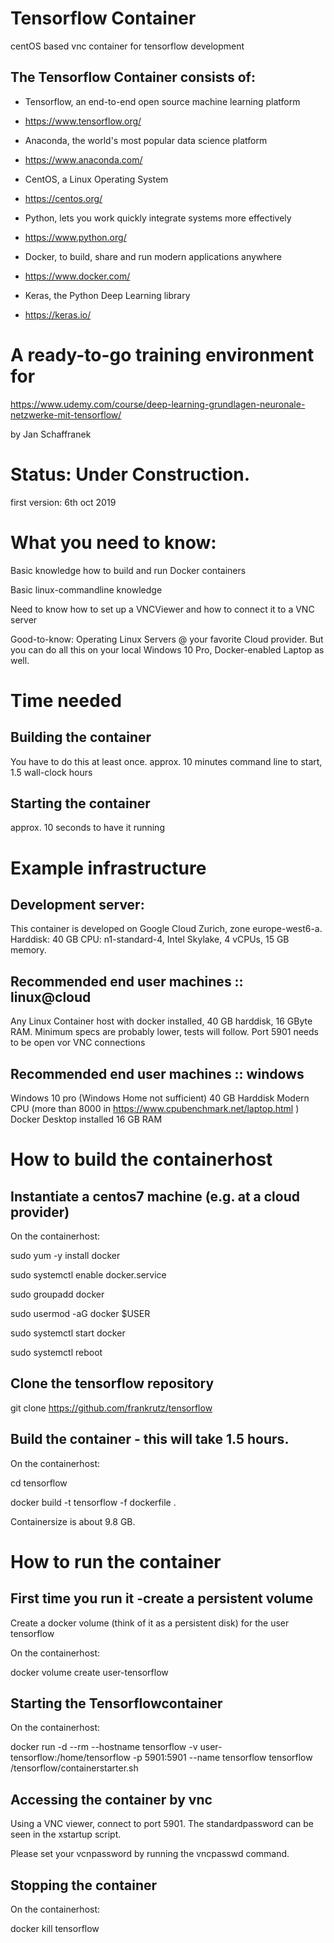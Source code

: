 # Tensorflow Container
centOS based vnc container for tensorflow development

## The Tensorflow Container consists of:

* Tensorflow, an end-to-end open source machine learning platform
* https://www.tensorflow.org/

* Anaconda, the world's most popular data science platform
* https://www.anaconda.com/

* CentOS, a Linux Operating System
* https://centos.org/

* Python, lets you work quickly integrate systems more effectively
* https://www.python.org/

* Docker, to build, share and run modern applications anywhere
* https://www.docker.com/

* Keras, the Python Deep Learning library
* https://keras.io/

# A ready-to-go training environment for

https://www.udemy.com/course/deep-learning-grundlagen-neuronale-netzwerke-mit-tensorflow/

by Jan Schaffranek

# Status: Under Construction.
first version: 6th oct 2019

# What you need to know:
Basic knowledge how to build and run Docker containers

Basic linux-commandline knowledge

Need to know how to set up a VNCViewer and how to connect it to a VNC server

Good-to-know: Operating Linux Servers @ your favorite Cloud provider. 
But you can do all this on your local Windows 10 Pro, Docker-enabled Laptop as well.

# Time needed 
## Building the container
You have to do this at least once.
approx. 10 minutes command line to start, 1.5 wall-clock hours

## Starting the container
approx. 10 seconds to have it running

# Example infrastructure

## Development server:
This container is developed on Google Cloud Zurich, zone europe-west6-a.
Harddisk: 40 GB
CPU: n1-standard-4, Intel Skylake, 4 vCPUs, 15 GB memory.

## Recommended end user machines :: linux@cloud
Any Linux Container host with docker installed, 40 GB harddisk, 16 GByte RAM.
Minimum specs are probably lower, tests will follow.
Port 5901 needs to be open vor VNC connections

## Recommended end user machines :: windows
Windows 10 pro (Windows Home not sufficient) 40 GB Harddisk
Modern CPU (more than 8000 in https://www.cpubenchmark.net/laptop.html )
Docker Desktop installed
16 GB RAM

# How to build the containerhost
## Instantiate a centos7 machine (e.g. at a cloud provider)

On the containerhost:

sudo yum -y install docker

sudo systemctl enable docker.service

sudo groupadd docker

sudo usermod -aG docker $USER

sudo systemctl start docker

sudo systemctl reboot

## Clone the tensorflow repository

git clone https://github.com/frankrutz/tensorflow

## Build the container - this will take 1.5 hours.

On the containerhost:

cd tensorflow

docker build -t tensorflow -f dockerfile .

Containersize is about 9.8 GB.

# How to run the container

## First time you run it -create a persistent volume

Create a docker volume (think of it as a persistent disk) for the user tensorflow

On the containerhost:

docker volume create user-tensorflow

## Starting the Tensorflowcontainer
On the containerhost:

docker run -d --rm --hostname tensorflow -v user-tensorflow:/home/tensorflow -p 5901:5901 --name tensorflow tensorflow /tensorflow/containerstarter.sh


## Accessing the container by vnc

Using a VNC viewer, connect to port 5901. The standardpassword can be seen in the xstartup script.

Please set your vcnpassword by running the vncpasswd command.

## Stopping the container
On the containerhost:

docker kill tensorflow

